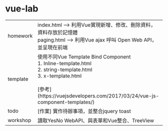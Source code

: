 # vue-lab

<table>
    <tr>
        <td>homework</td>
        <td>
            index.html --> 利用Vue實現新增、修改、刪除資料，資料存放於記憶體 <br />
            paging.html --> 利用Vue ajax 呼叫 Open Web API，並呈現在前端
        </td>
    </tr>
        <tr>
        <td>template</td>
        <td>
             使用不同Vue Template Bind Component <br />
             1. Inline-template.html <br />
             2. string-template.html <br />
             3. x-template.html  <br /><br />
             [參考] (https://vuejsdevelopers.com/2017/03/24/vue-js-component-templates/)
        </td>
    </tr>
    <tr>
        <td>todo</td>
        <td>[作業] 實作待辦事項，並整合jquery toast</td>
    </tr>
    <tr>
        <td>workshop</td>
        <td>讀取YesNo WebAPI、與表單和Vue整合、TreeView</td>
    </tr>
</table>
